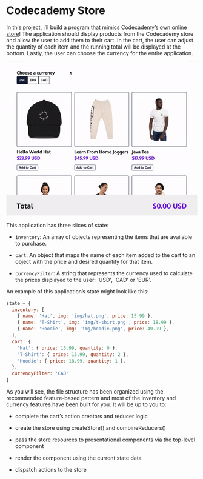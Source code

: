 # Codecademy Store
In this project, i’ll build a program that mimics [Codecademy’s own online store](https://shop.codecademy.com/)! The application should display products from the Codecademy store and allow the user to add them to their cart. In the cart, the user can adjust the quantity of each item and the running total will be displayed at the bottom. Lastly, the user can choose the currency for the entire application.

![An animated gif showing a demo of the Codecademy store's features](./shopping-cart-demo.gif)

This application has three slices of state:

- `inventory`: An array of objects representing the items that are available to purchase.

- `cart`: An object that maps the name of each item added to the cart to an object with the price and desired quantity for that item.
  
- `currencyFilter`: A string that represents the currency used to calculate the prices displayed to the user: 'USD', 'CAD' or 'EUR'.
  
An example of this application’s state might look like this:

```js
state = {
  inventory: [
    { name: 'Hat', img: 'img/hat.png', price: 15.99 },
    { name: 'T-Shirt', img: 'img/t-shirt.png', price: 18.99 },
    { name: 'Hoodie', img: 'img/hoodie.png', price: 49.99 },
  ],
  cart: {
    'Hat': { price: 15.99, quantity: 0 },
    'T-Shirt': { price: 15.99, quantity: 2 },
    'Hoodie': { price: 18.99, quantity: 1 },
  },
  currencyFilter: 'CAD'
}
```

As you will see, the file structure has been organized using the recommended feature-based pattern and most of the inventory and currency features have been built for you. It will be up to you to:

- complete the cart’s action creators and reducer logic

- create the store using createStore() and combineReducers()

- pass the store resources to presentational components via the top-level <App /> component

- render the <Cart /> component using the current state data

- dispatch actions to the store
